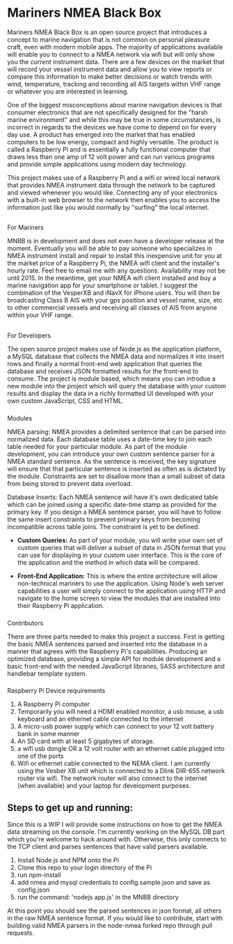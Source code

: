 # Mariners NMEA Black Box

Mariners NMEA Black Box is an open source project that introduces a concept to marine navigation that is not common on personal pleasure craft, even with modern mobile apps. The majority of applications available will enable you to connect to a NMEA network via wifi but will only show you the _current_ instrument data. There are a few devices on the market that will record your vessel instrument data and allow you to view reports or compare this information to make better decisions or watch trends with wind, temperature, tracking and recording all AIS targets within VHF range or whatever you are interested in learning. 

One of the biggest misconceptions about marine navigation devices is that consumer electronics that are not specifically designed for the "harsh marine environment" and while this may be true in some circumstances, is incorrect in regards to the devices we have come to depend on for every day use. A product has emerged into the market that has enabled computers to be low energy, compact and highly versatile. The product is called a Raspberry Pi and is essentially a fully functional computer that draws less than one amp of 12 volt power and can run various programs and provide simple applications using modern day technology. 

This project makes use of a Raspberry Pi and a wifi or wired local network that provides NMEA instrument data through the network to be captured and viewed whenever you would like. Connecting any of your electronics with a built-in web browser to the network then enables you to access the information just like you would normally by "surfing" the local internet. 

## 
For Mariners

MNBB is in development and does not even have a developer release at the moment. Eventually you will be able to pay someone who specializes in NMEA instrument install and repair to install this inexpensive unit for you at the market price of a Raspberry Pi, the NMEA wifi client and the installer's hourly rate. Feel free to email me with any questions. Availability may not be until 2015. In the meantime, get your NMEA wifi client installed and buy a marine navigation app for your smartphone or tablet. I suggest the combination of the VesperXB and iNavX for iPhone users. You will then be broadcasting Class B AIS with your gps position and vessel name, size, etc to other commercial vessels and receiving all classes of AIS from anyone within your VHF range. 

## 
For Developers

The open source project makes use of Node.js as the application platform, a MySQL database that collects the NMEA data and normalizes it into insert rows and finally a normal front-end web application that queries the database and receives JSON formatted results for the front-end to consume. The project is module based, which means you can introdue a new module into the project which will query the database with your custom results and display the data in a richly formatted UI developed with your own custom JavaScript, CSS and HTML. 

### 
Modules

NMEA parsing: NMEA provides a delimited sentence that can be parsed into normalized data. Each database table uses a date-time key to join each table needed for your particular module. As part of the module development, you can introduce your own custom sentence parser for a NMEA standard sentence. As the sentence is received, the key signature will ensure that that particular sentence is inserted as often as is dictated by the module. Constraints are set to disallow more than a small subset of data from being stored to prevent data overload.

Database Inserts: Each NMEA sentence will have it's own dedicated table which can be joined using a specific date-time stamp as provided for the primary key. If you design a NMEA sentence parser, you will have to follow the same insert constraints to prevent primary keys from becoming incompatible across table joins. The constraint is yet to be defined.

*   **Custom Queries:** As part of your module, you will write your own set of custom queries that will deliver a subset of data in JSON format that you can use for displaying in your custom user interface. This is the core of the application and the method in which data will be compared.

*   **Front-End Application:** This is where the entire architecture will allow non-technical mariners to use the application. Using Node's web server capabilities a user will simply connect to the application using HTTP and navigate to the home screen to view the modules that are installed into their Raspberry Pi application.

### 
Contributors

There are three parts needed to make this project a success. First is getting the basic NMEA sentences parsed and inserted into the database in a manner that agrees with the Raspberry Pi's capabilities. Producing an optimized database, providing a simple API for module development and a basic front-end with the needed JavaScript libraries, SASS architecture and handlebar template system. 

### 
Raspberry Pi Device requirements

1.  A Raspberry Pi computer
2.  Temporarily you will need a HDMI enabled monotor, a usb mouse, a usb keyboard and an ethernet cable connected to the internet
3.  A micro-usb power supply which can connect to your 12 volt battery bank in some manner
4.  An SD card with at least 5 gigabytes of storage.
5.  a wifi usb dongle OR a 12 volt router with an ethernet cable plugged into one of the ports
6.  Wifi or ethernet cable connected to the NEMA client. I am currently using the Vesber XB unit which is connected to a Dlink DIR-655 network router via wifi. The network router will also connect to the internet (when available) and your laptop for development purposes.

## Steps to get up and running:

Since this is a WIP I will provide some instructions on how to get the NMEA data streaming on the console. I'm currently working on the MySQL DB part which you're welcome to hack around with. Otherwise, this only connects to the TCP client and parses sentences that have valid parsers available. 

1.  Install Node.js and NPM onto the Pi
2.  Clone this repo to your login directory of the Pi
3.  run npm-install
4.  add nmea and mysql credentials to config.sample.json and save as config.json
5.  run the command: 'nodejs app.js' in the MNBB directory

At this point you should see the parsed sentences in json format, all others in the raw NMEA sentence format. If you would like to contribute, start with building valid NMEA parsers in the node-nmea forked repo through pull requests. 
